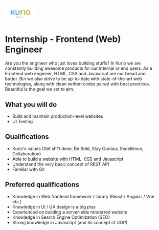 <img src="../logo-pt-kurio.png" alt="Logo" style="width: 100px;"/>

# Internship - Frontend (Web) Engineer

Are you the engineer who just loves building stuffs? In Kurio we are constantly building awesome products for our internal or end users. As a Frontend web engineer, HTML, CSS and Javascript are our bread and butter. But we also strive to be up-to-date with state-of-the-art web technologies, along with clean written codes paired with best practices. Beautiful is the goal we set to aim.

## What you will do

- Build and maintain production-level websites
- UI Testing

## Qualifications

- Kurio's values (Get sh*t done, Be Bold, Stay Curious, Excellence, Collaboration)
- Able to build a website with HTML, CSS and Javascript
- Understand the very basic concept of REST API
- Familiar with Git

## Preferred qualifications

- Knowledge in Web frontend framework / library (React / Angular / Vue etc.)
- Knowledge in UI / UX design is a big plus
- Experienced on building a server-side renderred website
- Knowledge in Search Engine Optimization (SEO)
- Strong knowledge in Javascript (and its concept of OOP)
